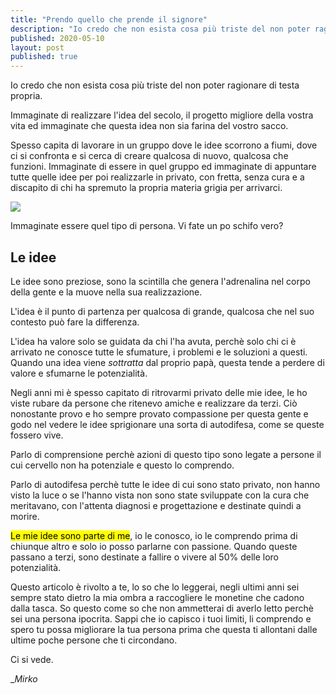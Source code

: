 ```yaml
---
title: "Prendo quello che prende il signore"
description: "Io credo che non esista cosa più triste del non poter ragionare di testa propria."
published: 2020-05-10
layout: post
published: true
---
```

Io credo che non esista cosa più triste del non poter ragionare di testa propria.

Immaginate di realizzare l'idea del secolo, il progetto migliore della vostra vita ed immaginate che questa idea non sia farina del vostro sacco.

Spesso capita di lavorare in un gruppo dove le idee scorrono a fiumi, dove ci si confronta e si cerca di creare qualcosa di nuovo, qualcosa che funzioni. Immaginate di essere in quel gruppo ed immaginate di appuntare tutte quelle idee per poi realizzarle in privato, con fretta, senza cura e a discapito di chi ha spremuto la propria materia grigia per arrivarci.

![](https://media0.giphy.com/media/fCFjL8WgN2ola/giphy.gif?cid=ecf05e47c3889ae9c31ceb80faff59a8b7315c2da7ab0fa8&rid=giphy.gif)

Immaginate essere quel tipo di persona. Vi fate un po schifo vero?

## Le idee

Le idee sono preziose, sono la scintilla che genera l'adrenalina nel corpo della gente e la muove nella sua realizzazione.

L'idea è il punto di partenza per qualcosa di grande, qualcosa che nel suo contesto può fare la differenza.

L'idea ha valore solo se guidata da chi l'ha avuta, perchè solo chi ci è arrivato ne conosce tutte le sfumature, i problemi e le soluzioni a questi. Quando una idea viene _sottratta_ dal proprio papà, questa tende a perdere di valore e sfumarne le potenzialità.

Negli anni mi è spesso capitato di ritrovarmi privato delle mie idee, le ho viste rubare da persone che ritenevo amiche e realizzare da terzi. Ciò nonostante provo e ho sempre provato compassione per questa gente e godo nel vedere le idee sprigionare una sorta di autodifesa, come se queste fossero vive.

Parlo di comprensione perchè azioni di questo tipo sono legate a persone il cui cervello non ha potenziale e questo lo comprendo.

Parlo di autodifesa perchè tutte le idee di cui sono stato privato, non hanno visto la luce o se l'hanno vista non sono state sviluppate con la cura che meritavano, con l'attenta diagnosi e progettazione e destinate quindi a morire.

<mark>Le mie idee sono parte di me</mark>, io le conosco, io le comprendo prima di chiunque altro e solo io posso parlarne con passione. Quando queste passano a terzi, sono destinate a fallire o vivere al 50% delle loro potenzialità.

Questo articolo è rivolto a te, lo so che lo leggerai, negli ultimi anni sei sempre stato dietro la mia ombra a raccogliere le monetine che cadono dalla tasca. So questo come so che non ammetterai di averlo letto perchè sei una persona ipocrita. Sappi che io capisco i tuoi limiti, li comprendo e spero tu possa migliorare la tua persona prima che questa ti allontani dalle ultime poche persone che ti circondano.

Ci si vede.

__Mirko_